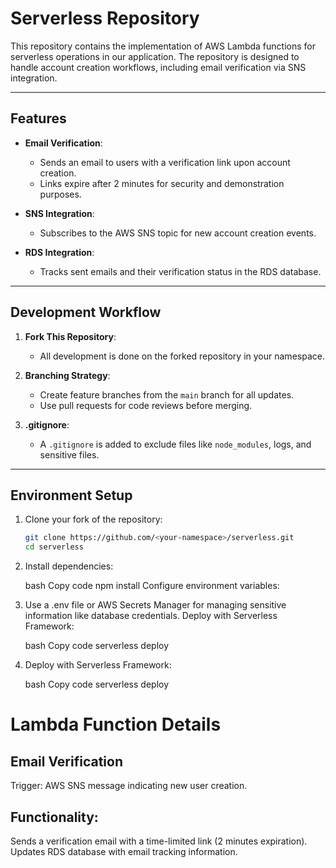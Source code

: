 # Serverless Repository

This repository contains the implementation of AWS Lambda functions for serverless operations in our application. The repository is designed to handle account creation workflows, including email verification via SNS integration.

---

## Features

- **Email Verification**: 
  - Sends an email to users with a verification link upon account creation.
  - Links expire after 2 minutes for security and demonstration purposes.
  
- **SNS Integration**: 
  - Subscribes to the AWS SNS topic for new account creation events.
  
- **RDS Integration**: 
  - Tracks sent emails and their verification status in the RDS database.

---

## Development Workflow

1. **Fork This Repository**:
   - All development is done on the forked repository in your namespace.

2. **Branching Strategy**:
   - Create feature branches from the `main` branch for all updates.
   - Use pull requests for code reviews before merging.

3. **.gitignore**:
   - A `.gitignore` is added to exclude files like `node_modules`, logs, and sensitive files.

---

## Environment Setup

1. Clone your fork of the repository:  
   ```bash
   git clone https://github.com/<your-namespace>/serverless.git
   cd serverless

2. Install dependencies:

    bash
    Copy code
    npm install
    Configure environment variables:

3. Use a .env file or AWS Secrets Manager for managing sensitive information like database credentials.
Deploy with Serverless Framework:

    bash
    Copy code
    serverless deploy

4. Deploy with Serverless Framework:

    bash
    Copy code
    serverless deploy


# Lambda Function Details

## Email Verification
Trigger: AWS SNS message indicating new user creation.
## Functionality:
Sends a verification email with a time-limited link (2 minutes expiration).
Updates RDS database with email tracking information.
